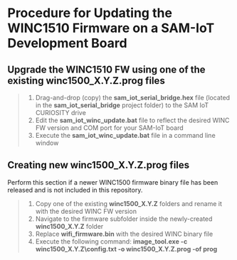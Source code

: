 # Procedure for Updating the WINC1510 Firmware on a SAM-IoT Development Board

## Upgrade the WINC1510 FW using one of the existing **winc1500_X.Y.Z.prog** files

> 1. Drag-and-drop (copy) the **sam_iot_serial_bridge.hex** file (located in the **sam_iot_serial_bridge** project folder) to the SAM IoT CURIOSITY drive
> 2. Edit the **sam_iot_winc_update.bat** file to reflect the desired WINC FW version and COM port for your SAM-IoT board
> 3. Execute the **sam_iot_winc_update.bat** file in a command line window

## Creating new **winc1500_X.Y.Z.prog** files

Perform this section if a newer WINC1500 firmware binary file has been released and is not included in this repository.

> 1. Copy one of the existing **winc1500_X.Y.Z** folders and rename it with the desired WINC FW version
> 2. Navigate to the firmware subfolder inside the newly-created **winc1500_X.Y.Z** folder
> 3. Replace **wifi_firmware.bin** with the desired WINC binary file
> 4. Execute the following command: **image_tool.exe -c winc1500_X.Y.Z\config.txt -o winc1500_X.Y.Z.prog -of prog**

